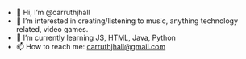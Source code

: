 - 👋 Hi, I’m @carruthjhall
- 👀 I’m interested in creating/listening to music, anything technology related, video games.
- 🌱 I’m currently learning JS, HTML, Java, Python 
- 📫 How to reach me: carruthjhall@gmail.com

<!---
carruthjhall/carruthjhall is a ✨ special ✨ repository because its `README.md` (this file) appears on your GitHub profile.
You can click the Preview link to take a look at your changes.
--->
